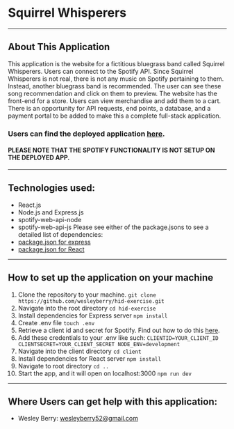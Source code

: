 # Squirrel Whisperers
- - -
## About This Application
This application is the website for a fictitious bluegrass band called Squirrel Whisperers. Users can connect to the Spotify API. Since Squirrel Whisperers is not real, there is not any music on Spotify pertaining to them. Instead, another bluegrass band is recommended. The user can see these song recommendation and click on them to preview.
The website has the front-end for a store. Users can view merchandise and add them to a cart. There is an opportunity for API requests, end points, a database, and a payment portal to be added to make this a complete full-stack application.

### Users can find the deployed application [here](https://pure-brook-92293.herokuapp.com/).
#### PLEASE NOTE THAT THE SPOTIFY FUNCTIONALITY IS NOT SETUP ON THE DEPLOYED APP.
- - -
## Technologies used:
* React.js
* Node.js and Express.js
* spotify-web-api-node
* spotify-web-api-js
Please see either of the package.jsons to see a detailed list of dependencies:
* [package.json for express](/package.json)
* [package.json for React](/client/package.json)
- - -
## How to set up the application on your machine
1. Clone the repository to your machine.
`git clone https://github.com/wesleyberry/hid-exercise.git`
2. Navigate into the root directory
`cd hid-exercise`
3. Install dependencies for Express server
`npm install`
4. Create .env file
`touch .env`
5. Retrieve a client id and secret for Spotify. Find out how to do this [here](https://developer.spotify.com/documentation/web-api/quick-start/).
6. Add these credentials to your .env like such:
`
CLIENTID=YOUR_CLIENT_ID
CLIENTSECRET=YOUR_CLIENT_SECRET
NODE_ENV=development
`
7. Navigate into the client directory 
`cd client`
8. Install dependencies for React server
`npm install`
9. Navigate to root directory
`cd ..`
10. Start the app, and it will open on localhost:3000
`npm run dev`
- - -
## Where Users can get help with this application:
* Wesley Berry: wesleyberry52@gmail.com
